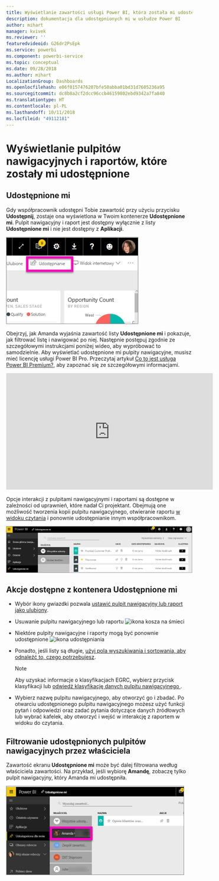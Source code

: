 ```yaml
---
title: Wyświetlanie zawartości usługi Power BI, która została mi udostępniona
description: dokumentacja dla udostępnionych mi w usłudze Power BI
author: mihart
manager: kvivek
ms.reviewer: ''
featuredvideoid: G26dr2PsEpk
ms.service: powerbi
ms.component: powerbi-service
ms.topic: conceptual
ms.date: 09/28/2018
ms.author: mihart
LocalizationGroup: Dashboards
ms.openlocfilehash: e06f0157476207bfe50abba01bd31d7605236a95
ms.sourcegitcommit: dc8b8a2cf2dcc96ccb46159802ebd9342a7fa840
ms.translationtype: HT
ms.contentlocale: pl-PL
ms.lasthandoff: 10/11/2018
ms.locfileid: "49112181"
---
```

# <a name="display-the-dashboards-and-reports-that-have-been-shared-with-me"></a>Wyświetlanie pulpitów nawigacyjnych i raportów, które zostały mi udostępnione
## <a name="shared-with-me"></a>Udostępnione mi

Gdy współpracownik udostępni Tobie zawartość przy użyciu przycisku **Udostępnij**, zostaje ona wyświetlona w Twoim kontenerze **Udostępnione mi**. Pulpit nawigacyjny i raport jest dostępny wyłącznie z listy **Udostępnione mi** i nie jest dostępny z **Aplikacji**.

![Ikona udostępniania](./media/end-user-shared-with-me/power-bi-share-dash.png)

Obejrzyj, jak Amanda wyjaśnia zawartość listy **Udostępnione mi** i pokazuje, jak filtrować listę i nawigować po niej. Następnie postępuj zgodnie ze szczegółowymi instrukcjami poniżej wideo, aby wypróbować to samodzielnie. Aby wyświetlać udostępnione mi pulpity nawigacyjne, musisz mieć licencję usługi Power BI Pro. Przeczytaj artykuł [Co to jest usługa Power BI Premium?](../service-premium.md), aby zapoznać się ze szczegółowymi informacjami.

<iframe width="560" height="315" src="https://www.youtube.com/embed/G26dr2PsEpk" frameborder="0" allowfullscreen></iframe>

Opcje interakcji z pulpitami nawigacyjnymi i raportami są dostępne w zależności od uprawnień, które nadał Ci projektant. Obejmują one możliwość tworzenia kopii pulpitu nawigacyjnego, otwieranie raportu [w widoku czytania](end-user-reading-view.md) i ponownie udostępnianie innym współpracownikom.

![Kontener Udostępnione mi](./media/end-user-shared-with-me/power-bi-container.png)

## <a name="actions-available-from-the-shared-with-me-container"></a>Akcje dostępne z kontenera **Udostępnione mi**
* Wybór ikony gwiazdki pozwala [ustawić pulpit nawigacyjny lub raport jako ulubiony](end-user-favorite.md).
* Usuwanie pulpitu nawigacyjnego lub raportu  ![ikona kosza na śmieci](./media/end-user-shared-with-me/power-bi-delete-icon.png)
* Niektóre pulpity nawigacyjne i raporty mogą być ponownie udostępnione  ![ikona udostępniania](./media/end-user-shared-with-me/power-bi-share-icon-new.png)
* Ponadto, jeśli listy są długie, [użyj pola wyszukiwania i sortowania, aby odnaleźć to, czego potrzebujesz](end-user-search-sort.md).
  
  > [!NOTE]
  > Aby uzyskać informacje o klasyfikacjach EGRC, wybierz przycisk klasyfikacji lub [odwiedź klasyfikację danych pulpitu nawigacyjnego ](../service-data-classification.md).
  > 
  > 
* Wybierz nazwę pulpitu nawigacyjnego, aby otworzyć go i zbadać. Po otwarciu udostępnionego pulpitu nawigacyjnego możesz użyć funkcji pytań i odpowiedzi oraz zadać pytania dotyczące danych źródłowych lub wybrać kafelek, aby otworzyć i wejść w interakcję z raportem w widoku do czytania.

## <a name="filter-shared-dashboards-by-owner"></a>Filtrowanie udostępnionych pulpitów nawigacyjnych przez właściciela
Zawartość ekranu **Udostępnione mi** może być dalej filtrowana według właściciela zawartości. Na przykład, jeśli wybiorę **Amandę**, zobaczę tylko pulpit nawigacyjny, który Amanda mi udostępniła.

![pulpit nawigacyjny filtrowany według właściciela](./media/end-user-shared-with-me/power-bi-owner-new.png)